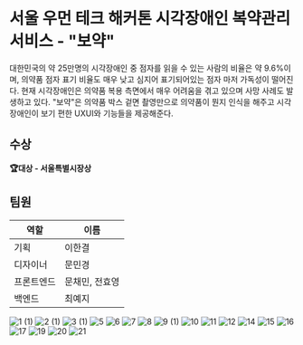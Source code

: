 # 서울 우먼 테크 해커톤 시각장애인 복약관리 서비스 - "보약"

대한민국의 약 25만명의 시각장애인 중 점자를 읽을 수 있는 사람의 비율은 약 9.6%이며, 의약품 점자 표기 비율도 매우 낮고 심지어 표기되어있는 점자 마저 가독성이 떨어진다. 
현재 시각장애인은 의약품 복용 측면에서 매우 어려움을 겪고 있으며 사망 사례도 발생하고 있다.
"보약"은 의약품 박스 겉면 촬영만으로 의약품이 뭔지 인식을 해주고 시각장애인이 보기 편한 UXUI와 기능들을 제공해준다.


## 수상
<b>🏆대상 - 서울특별시장상</b>


## 팀원
| 역할  | 이름 |
| --- | --- |
| 기획 | 이한결|
| 디자이너  | 문민경 |
| 프론트엔드  | 문채민, 전효영 |
| 백엔드 | 최예지  |

![1 (1)](https://github.com/SWH-FortuneCookie/.github/assets/48826098/135884de-7ec0-4995-82c8-c416dd7009f2)
![2 (1)](https://github.com/SWH-FortuneCookie/.github/assets/48826098/5774cc16-368c-4474-b06c-53d4decec121)
![3 (1)](https://github.com/SWH-FortuneCookie/.github/assets/48826098/20173472-d677-40bf-80a5-ef8cfb6d6185)
![5](https://github.com/SWH-FortuneCookie/.github/assets/48826098/d27328af-6f64-49fc-90e4-f6adfb3ac051)
![6](https://github.com/SWH-FortuneCookie/.github/assets/48826098/148538ad-c992-4fb4-a0df-7a71edd1b060)
![7](https://github.com/SWH-FortuneCookie/.github/assets/48826098/9ca6f344-d018-4d95-bd19-76f1db8dccce)
![8](https://github.com/SWH-FortuneCookie/.github/assets/48826098/d1860adb-b993-445e-aa41-a123e01c121c)
![9 (1)](https://github.com/SWH-FortuneCookie/.github/assets/48826098/03c96490-c48e-48ab-9db9-928cb9916729)
![10](https://github.com/SWH-FortuneCookie/.github/assets/48826098/d01d5623-8770-4ec7-b403-edd605b99097)
![11](https://github.com/SWH-FortuneCookie/.github/assets/48826098/ec64a694-a5b0-4923-a0bd-00965bbc9af4)
![12](https://github.com/SWH-FortuneCookie/.github/assets/48826098/4576ea45-e23e-4896-8104-09bbe2b82e01)
![14](https://github.com/SWH-FortuneCookie/.github/assets/48826098/861247bc-6036-4c3e-bcda-3ac04f4bf5c9)
![15](https://github.com/SWH-FortuneCookie/.github/assets/48826098/429c35fd-1832-466a-bdf5-9a6898652140)
![16](https://github.com/SWH-FortuneCookie/.github/assets/48826098/34f833b3-5120-4126-ad4f-d09f583e47d0)
![17](https://github.com/SWH-FortuneCookie/.github/assets/48826098/0d34a95b-0c72-4c9f-a89d-1f9c40aafffe)
![19](https://github.com/SWH-FortuneCookie/.github/assets/48826098/6227146c-fbc1-4d64-9c0a-c6c8456f2d90)
![20](https://github.com/SWH-FortuneCookie/.github/assets/48826098/b3f6e1e8-f89d-47d7-870a-092d51d06c63)
![21](https://github.com/SWH-FortuneCookie/.github/assets/48826098/40cf0654-c65a-4002-9745-eb0be38e08ee)







